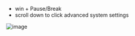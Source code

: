 <link rel="stylesheet" type="text/css" href="/assets/css/styles.css">

* win + Pause/Break
* scroll down to click advanced system settings

![image](https://github.com/jamad/jamad.github.io/assets/949913/6992e4eb-f829-4801-a1ae-a462fc723a55)
